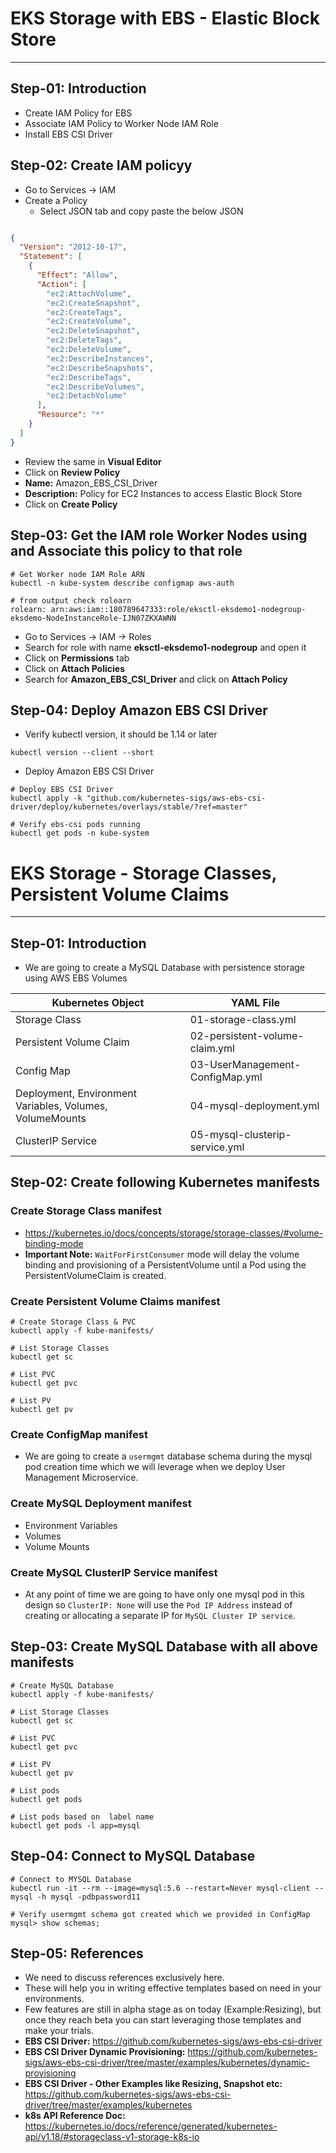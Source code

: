 # EKS Storage with EBS - Elastic Block Store
------------------------------------------------

## Step-01: Introduction
- Create IAM Policy for EBS
- Associate IAM Policy to Worker Node IAM Role
- Install EBS CSI Driver

## Step-02:  Create IAM policyy
- Go to Services -> IAM
- Create a Policy 
  - Select JSON tab and copy paste the below JSON
```json

{
  "Version": "2012-10-17",
  "Statement": [
    {
      "Effect": "Allow",
      "Action": [
        "ec2:AttachVolume",
        "ec2:CreateSnapshot",
        "ec2:CreateTags",
        "ec2:CreateVolume",
        "ec2:DeleteSnapshot",
        "ec2:DeleteTags",
        "ec2:DeleteVolume",
        "ec2:DescribeInstances",
        "ec2:DescribeSnapshots",
        "ec2:DescribeTags",
        "ec2:DescribeVolumes",
        "ec2:DetachVolume"
      ],
      "Resource": "*"
    }
  ]
}
```
  - Review the same in **Visual Editor** 
  - Click on **Review Policy**
  - **Name:** Amazon_EBS_CSI_Driver
  - **Description:** Policy for EC2 Instances to access Elastic Block Store
  - Click on **Create Policy**

## Step-03: Get the IAM role Worker Nodes using and Associate this policy to that role
```
# Get Worker node IAM Role ARN
kubectl -n kube-system describe configmap aws-auth

# from output check rolearn
rolearn: arn:aws:iam::180789647333:role/eksctl-eksdemo1-nodegroup-eksdemo-NodeInstanceRole-IJN07ZKXAWNN
```
- Go to Services -> IAM -> Roles 
- Search for role with name **eksctl-eksdemo1-nodegroup** and open it
- Click on **Permissions** tab
- Click on **Attach Policies**
- Search for **Amazon_EBS_CSI_Driver** and click on **Attach Policy**

## Step-04: Deploy Amazon EBS CSI Driver  
- Verify kubectl version, it should be 1.14 or later
```
kubectl version --client --short
```
- Deploy Amazon EBS CSI Driver
```
# Deploy EBS CSI Driver
kubectl apply -k "github.com/kubernetes-sigs/aws-ebs-csi-driver/deploy/kubernetes/overlays/stable/?ref=master"

# Verify ebs-csi pods running
kubectl get pods -n kube-system
```

# EKS Storage -  Storage Classes, Persistent Volume Claims
------------------------------------------------------------
## Step-01: Introduction
- We are going to create a MySQL Database with persistence storage using AWS EBS Volumes

| Kubernetes Object  | YAML File |
| ------------- | ------------- |
| Storage Class  | 01-storage-class.yml |
| Persistent Volume Claim | 02-persistent-volume-claim.yml   |
| Config Map  | 03-UserManagement-ConfigMap.yml  |
| Deployment, Environment Variables, Volumes, VolumeMounts  | 04-mysql-deployment.yml  |
| ClusterIP Service  | 05-mysql-clusterip-service.yml  |

## Step-02: Create following Kubernetes manifests
### Create Storage Class manifest
- https://kubernetes.io/docs/concepts/storage/storage-classes/#volume-binding-mode
- **Important Note:** `WaitForFirstConsumer` mode will delay the volume binding and provisioning  of a PersistentVolume until a Pod using the PersistentVolumeClaim is created. 

### Create Persistent Volume Claims manifest
```
# Create Storage Class & PVC
kubectl apply -f kube-manifests/

# List Storage Classes
kubectl get sc

# List PVC
kubectl get pvc 

# List PV
kubectl get pv
```
### Create ConfigMap manifest
- We are going to create a `usermgmt` database schema during the mysql pod creation time which we will leverage when we deploy User Management Microservice. 

### Create MySQL Deployment manifest
- Environment Variables
- Volumes
- Volume Mounts

### Create MySQL ClusterIP Service manifest
- At any point of time we are going to have only one mysql pod in this design so `ClusterIP: None` will use the `Pod IP Address` instead of creating or allocating a separate IP for `MySQL Cluster IP service`.   

## Step-03: Create MySQL Database with all above manifests
```
# Create MySQL Database
kubectl apply -f kube-manifests/

# List Storage Classes
kubectl get sc

# List PVC
kubectl get pvc 

# List PV
kubectl get pv

# List pods
kubectl get pods 

# List pods based on  label name
kubectl get pods -l app=mysql
```

## Step-04: Connect to MySQL Database
```
# Connect to MYSQL Database
kubectl run -it --rm --image=mysql:5.6 --restart=Never mysql-client -- mysql -h mysql -pdbpassword11

# Verify usermgmt schema got created which we provided in ConfigMap
mysql> show schemas;
```

## Step-05: References
- We need to discuss references exclusively here. 
- These will help you in writing effective templates based on need in your environments. 
- Few features are still in alpha stage as on today (Example:Resizing), but once they reach beta you can start leveraging those templates and make your trials. 
- **EBS CSI Driver:** https://github.com/kubernetes-sigs/aws-ebs-csi-driver
- **EBS CSI Driver Dynamic Provisioning:**  https://github.com/kubernetes-sigs/aws-ebs-csi-driver/tree/master/examples/kubernetes/dynamic-provisioning
- **EBS CSI Driver - Other Examples like Resizing, Snapshot etc:** https://github.com/kubernetes-sigs/aws-ebs-csi-driver/tree/master/examples/kubernetes
- **k8s API Reference Doc:** https://kubernetes.io/docs/reference/generated/kubernetes-api/v1.18/#storageclass-v1-storage-k8s-io


